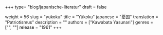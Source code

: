 +++
type= "blog/japanische-literatur"
draft = false

weight = 56
slug = "yukoku"
title = "Yūkoku"
japanese = "憂国"
translation = "Patriotismus"
description = ""
authors = ["Kawabata Yasunari"]
genres = ["", ""]
release = "1961"
+++

